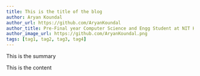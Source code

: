 ```yaml
---
title: This is the title of the blog
author: Aryan Koundal
author_url: https://github.com/AryanKoundal
author_title: Pre-Final year Computer Science and Engg Student at NIT Hamirpur
author_image_url: https://github.com/AryanKoundal.png
tags: [tag1, tag2, tag3, tag4]
---
```


This is the summary
<!--truncate-->

This is the content
